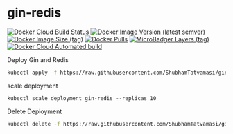 # gin-redis

[![Docker Cloud Build Status](https://img.shields.io/docker/cloud/build/shubhamtatvamasi/gin-redis)](https://hub.docker.com/r/shubhamtatvamasi/gin-redis)
[![Docker Image Version (latest semver)](https://img.shields.io/docker/v/shubhamtatvamasi/gin-redis?sort=semver)](https://hub.docker.com/r/shubhamtatvamasi/gin-redis)
[![Docker Image Size (tag)](https://img.shields.io/docker/image-size/shubhamtatvamasi/gin-redis/latest)](https://hub.docker.com/r/shubhamtatvamasi/gin-redis)
[![Docker Pulls](https://img.shields.io/docker/pulls/shubhamtatvamasi/gin-redis)](https://hub.docker.com/r/shubhamtatvamasi/gin-redis)
[![MicroBadger Layers (tag)](https://img.shields.io/microbadger/layers/shubhamtatvamasi/gin-redis/latest)](https://hub.docker.com/r/shubhamtatvamasi/gin-redis)
[![Docker Cloud Automated build](https://img.shields.io/docker/cloud/automated/shubhamtatvamasi/gin-redis)](https://hub.docker.com/r/shubhamtatvamasi/gin-redis)

Deploy Gin and Redis
```bash
kubectl apply -f https://raw.githubusercontent.com/ShubhamTatvamasi/gin-redis/master/deployment.yaml
```

scale deployment
```
kubectl scale deployment gin-redis --replicas 10
```

Delete Deployment
```bash
kubectl delete -f https://raw.githubusercontent.com/ShubhamTatvamasi/gin-redis/master/deployment.yaml
```

